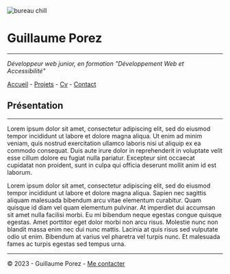 ![bureau chill](https://www.ctendance.fr/wp-content/uploads/2020/11/1-bureau-feng-shui-istock-1024x677.jpg)

# Guillaume Porez
______________

  *Développeur web junior, en formation "Développement Web et Accessibilité"*

[Accueil](README.md) - [Projets](Projets.md) - [Cv]() - [Contact](https://github.com/GuillaumePOREZ72)


## Présentation
__________________________________________________________________

Lorem ipsum dolor sit amet, consectetur adipiscing elit, sed do eiusmod tempor incididunt ut labore et dolore magna aliqua. Ut enim ad minim veniam, quis nostrud exercitation ullamco laboris nisi ut aliquip ex ea commodo consequat. Duis aute irure dolor in reprehenderit in voluptate velit esse cillum dolore eu fugiat nulla pariatur. Excepteur sint occaecat cupidatat non proident, sunt in culpa qui officia deserunt mollit anim id est laborum.

Lorem ipsum dolor sit amet, consectetur adipiscing elit, sed do eiusmod tempor incididunt ut labore et dolore magna aliqua. Sapien nec sagittis aliquam malesuada bibendum arcu vitae elementum curabitur. Quam quisque id diam vel quam elementum pulvinar. At imperdiet dui accumsan sit amet nulla facilisi morbi. Eu mi bibendum neque egestas congue quisque egestas. Amet porttitor eget dolor morbi non arcu risus. Molestie nunc non blandit massa enim nec dui nunc mattis. Lacinia at quis risus sed vulputate odio ut enim. Bibendum at varius vel pharetra vel turpis nunc. Et malesuada fames ac turpis egestas sed tempus urna.

___________________________________________________________________

© 2023 - Guillaume Porez - [Me contacter](https://github.com/GuillaumePOREZ72)


